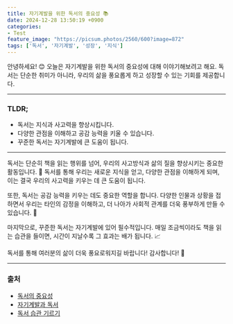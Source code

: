 ```yaml
---
title: 자기계발을 위한 독서의 중요성 📚
date: 2024-12-28 13:50:19 +0900
categories: 
- Test
feature_image: "https://picsum.photos/2560/600?image=872"
tags: ['독서', '자기계발', '성장', '지식']
---
```


안녕하세요! 😊 오늘은 자기계발을 위한 독서의 중요성에 대해 이야기해보려고 해요. 독서는 단순한 취미가 아니라, 우리의 삶을 풍요롭게 하고 성장할 수 있는 기회를 제공합니다.

---

### TLDR;
- 독서는 지식과 사고력을 향상시킵니다.
- 다양한 관점을 이해하고 공감 능력을 키울 수 있습니다.
- 꾸준한 독서는 자기계발에 큰 도움이 됩니다.

---

독서는 단순히 책을 읽는 행위를 넘어, 우리의 사고방식과 삶의 질을 향상시키는 중요한 활동입니다. 📖 독서를 통해 우리는 새로운 지식을 얻고, 다양한 관점을 이해하게 되며, 이는 결국 우리의 사고력을 키우는 데 큰 도움이 됩니다.

또한, 독서는 공감 능력을 키우는 데도 중요한 역할을 합니다. 다양한 인물과 상황을 접하면서 우리는 타인의 감정을 이해하고, 더 나아가 사회적 관계를 더욱 풍부하게 만들 수 있습니다. 🤝

마지막으로, 꾸준한 독서는 자기계발에 있어 필수적입니다. 매일 조금씩이라도 책을 읽는 습관을 들이면, 시간이 지날수록 그 효과는 배가 됩니다. 📈

독서를 통해 여러분의 삶이 더욱 풍요로워지길 바랍니다! 감사합니다! 🙏

---

### 출처
- [독서의 중요성](https://www.example.com)
- [자기계발과 독서](https://www.example.com)
- [독서 습관 기르기](https://www.example.com)
